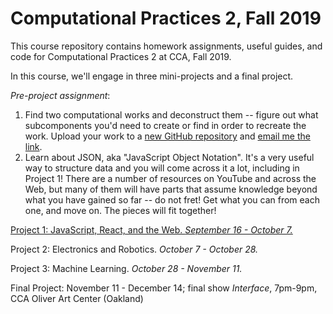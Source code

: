# Computational Practices 2, Fall 2019

This course repository contains homework assignments, useful guides, and code for Computational Practices 2 at CCA, Fall 2019.

In this course, we'll engage in three mini-projects and a final project.

*Pre-project assignment*: 
1. Find two computational works and deconstruct them -- figure out what subcomponents you'd need to create or find in order to recreate the work. Upload your work to a [new GitHub repository](https://github.xom/zamfi/github-guide) and [email me the link](mailto:zamfi@cca.edu).
2. Learn about JSON, aka "JavaScript Object Notation". It's a very useful way to structure data and you will come across it a lot, including in Project 1! There are a number of resources on YouTube and across the Web, but many of them will have parts that assume knowledge beyond what you have gained so far -- do not fret! Get what you can from each one, and move on. The pieces will fit together!

[Project 1: JavaScript, React, and the Web. *September 16 - October 7.*](project1.md)

Project 2: Electronics and Robotics. *October 7 - October 28.*

Project 3: Machine Learning. *October 28 - November 11.*

Final Project: November 11 - December 14; final show *Interface*, 7pm-9pm, CCA Oliver Art Center (Oakland)
